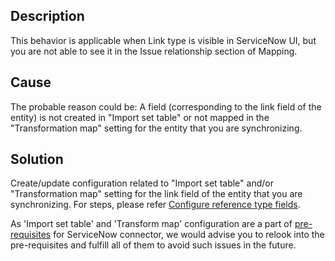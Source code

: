 ## Description

This behavior is applicable when Link type is visible in ServiceNow UI, but you are not able to see it in the Issue relationship section of Mapping.

## Cause

The probable reason could be: A field (corresponding to the link field of the entity) is not created in "Import set table" or not mapped in the "Transformation map" setting for the entity that you are synchronizing.

## Solution

Create/update configuration related to "Import set table" and/or "Transformation map" setting for the link field of the entity that you are synchronizing. For steps, please refer [Configure reference type fields](../../../connectors/servicenow.md#configure-reference-type-fields).

As 'Import set table' and 'Transform map' configuration are a part of [pre-requisites](../../../connectors/servicenow.md#prerequisites) for ServiceNow connector, we would advise you to relook into the pre-requisites and fulfill all of them to avoid such issues in the future.


